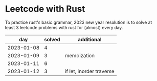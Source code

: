 # Leetcode with Rust

To practice rust's basic grammar, 2023 new year resolution is to solve at least 3 leetcode problems with rust for (almost) every day.


| day | solved | additional |
| ----|--------| -----------|
| 2023-01-08 | 4 | |
| 2023-01-09 | 3 | memoization |
| 2023-01-11 | 6 | |
| 2023-01-12 | 3 |  if let, inorder traverse |
